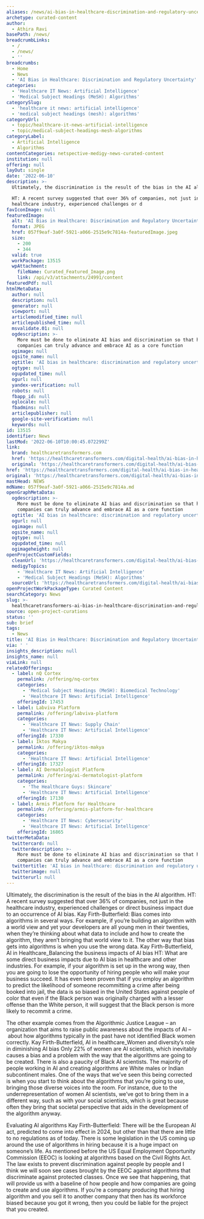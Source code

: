```yaml
---
aliases: /news/ai-bias-in-healthcare-discrimination-and-regulatory-uncertainty
archetype: curated-content
author:
  - Athira Ravi
basePath: /news/
breadcrumbLinks:
  - /
  - /news/
  - ''
breadcrumbs:
  - Home
  - News
  - 'AI Bias in Healthcare: Discrimination and Regulatory Uncertainty'
categories:
  - 'Healthcare IT News: Artificial Intelligence'
  - 'Medical Subject Headings (MeSH): Algorithms'
categorySlug:
  - 'healthcare it news: artificial intelligence'
  - 'medical subject headings (mesh): algorithms'
categoryUrl:
  - topic/healthcare-it-news-artificial-intelligence
  - topic/medical-subject-headings-mesh-algorithms
categoryLabel:
  - Artificial Intelligence
  - Algorithms
contentCategories: netspective-medigy-news-curated-content
institution: null
offering: null
layOut: single
date: '2022-06-10'
description: >-
  Ultimately, the discrimination is the result of the bias in the AI algorithm.

  HT: A recent survey suggested that over 36% of companies, not just in the
  healthcare industry, experienced challenges or d
favIconImage: null
featuredImage:
  alt: 'AI Bias in Healthcare: Discrimination and Regulatory Uncertainty'
  format: JPEG
  href: 057f9eaf-3a0f-5921-a066-2515e9c7814a-featuredImage.jpeg
  size:
    - 200
    - 344
  valid: true
  workPackage: 13515
  wpAttachment:
    fileName: Curated_Featured_Image.png
    link: /api/v3/attachments/24991/content
featuredPdf: null
htmlMetaData:
  author: null
  description: null
  generator: null
  viewport: null
  articlemodified_time: null
  articlepublished_time: null
  msvalidate.01: null
  ogdescription: >-
    More must be done to eliminate AI bias and discrimination so that healthcare
    companies can truly advance and embrace AI as a core function
  ogimage: null
  ogsite_name: null
  ogtitle: 'AI bias in healthcare: discrimination and regulatory uncertainty'
  ogtype: null
  ogupdated_time: null
  ogurl: null
  yandex-verification: null
  robots: null
  fbapp_id: null
  oglocale: null
  fbadmins: null
  articlepublisher: null
  google-site-verification: null
  keywords: null
id: 13515
identifier: News
lastMod: '2022-06-10T10:00:45.072299Z'
link:
  brand: healthcaretransformers.com
  href: 'https://healthcaretransformers.com/digital-health/ai-bias-in-healthcare/'
  original: 'https://healthcaretransformers.com/digital-health/ai-bias-in-healthcare/'
href: 'https://healthcaretransformers.com/digital-health/ai-bias-in-healthcare/'
original: 'https://healthcaretransformers.com/digital-health/ai-bias-in-healthcare/'
mastHead: NEWS
mdName: 057f9eaf-3a0f-5921-a066-2515e9c7814a.md
openGraphMetaData:
  ogdescription: >-
    More must be done to eliminate AI bias and discrimination so that healthcare
    companies can truly advance and embrace AI as a core function
  ogtitle: 'AI bias in healthcare: discrimination and regulatory uncertainty'
  ogurl: null
  ogimage: null
  ogsite_name: null
  ogtype: null
  ogupdated_time: null
  ogimageheight: null
openProjectCustomFields:
  cleanUrl: 'https://healthcaretransformers.com/digital-health/ai-bias-in-healthcare/'
  medigyTopics:
    - 'Healthcare IT News: Artificial Intelligence'
    - 'Medical Subject Headings (MeSH): Algorithms'
  sourceUrl: 'https://healthcaretransformers.com/digital-health/ai-bias-in-healthcare/'
openProjectWorkPackageType: Curated Content
searchCategory: News
slug: >-
  healthcaretransformers-ai-bias-in-healthcare-discrimination-and-regulatory-uncertainty
source: open-project-curations
status: ''
sub: brief
tags:
  - News
title: 'AI Bias in Healthcare: Discrimination and Regulatory Uncertainty'
via: ' '
insights_description: null
insights_name: null
viaLink: null
relatedOfferings:
  - label: nQ Cortex
    permalink: /offering/nq-cortex
    categories:
      - 'Medical Subject Headings (MeSH): Biomedical Technology'
      - 'Healthcare IT News: Artificial Intelligence'
    offeringId: 17453
  - label: Labviva Platform
    permalink: /offering/labviva-platform
    categories:
      - 'Healthcare IT News: Supply Chain'
      - 'Healthcare IT News: Artificial Intelligence'
    offeringId: 17330
  - label: Iktos Makya
    permalink: /offering/iktos-makya
    categories:
      - 'Healthcare IT News: Artificial Intelligence'
    offeringId: 17327
  - label: AI Dermatologist Platform
    permalink: /offering/ai-dermatologist-platform
    categories:
      - 'The Healthcare Guys: Skincare'
      - 'Healthcare IT News: Artificial Intelligence'
    offeringId: 17130
  - label: Armis Platform for Healthcare
    permalink: /offering/armis-platform-for-healthcare
    categories:
      - 'Healthcare IT News: Cybersecurity'
      - 'Healthcare IT News: Artificial Intelligence'
    offeringId: 16865
twitterMetaData:
  twittercard: null
  twitterdescription: >-
    More must be done to eliminate AI bias and discrimination so that healthcare
    companies can truly advance and embrace AI as a core function
  twittertitle: 'AI bias in healthcare: discrimination and regulatory uncertainty'
  twitterimage: null
  twitterurl: null
---
```

<p>Ultimately, the discrimination is the result of the bias in the AI algorithm.
HT: A recent survey suggested that over 36% of companies, not just in the healthcare industry, experienced challenges or direct business impact due to an occurrence of AI bias. Kay Firth-Butterfield: Bias comes into algorithms in several ways.
For example, if you’re building an algorithm with a world view and yet your developers are all young men in their twenties, when they’re thinking about what data to include and how to create the algorithm, they aren’t bringing that world view to it.
The other way that bias gets into algorithms is when you use the wrong data.
Kay Firth-Butterfield, AI in Healthcare_Balancing the business impacts of AI bias
HT: What are some direct business impacts due to AI bias in healthcare and other industries.
For example, if your algorithm is set up in the wrong way, then you are going to lose the opportunity of hiring people who will make your business succeed.
It has even been proven that if you employ an algorithm to predict the likelihood of someone recommitting a crime after being booked into jail, the data is so biased in the United States against people of color that even if the Black person was originally charged with a lesser offense than the White person, it will suggest that the Black person is more likely to recommit a crime.
</p><p>The other example comes from the Algorithmic Justice League – an organization that aims to raise public awareness about the impacts of AI – &nbsp;about how algorithms typically in the past have not identified Black women correctly.
Kay Firth-Butterfield, AI in healthcare_Women and diversity’s role in diminishing AI bias
Only 22% of women are AI scientists, which inevitably causes a bias and a problem with the way that the algorithms are going to be created. There is also a paucity of Black AI scientists.
The majority of people working in AI and creating algorithms are White males or Indian subcontinent males.
One of the ways that we’ve seen this being corrected is when you start to think about the algorithms that you’re going to use, bringing those diverse voices into the room.
For instance, due to the underrepresentation of women AI scientists, we’ve got to bring them in a different way, such as with your social scientists, which is great because often they bring that societal perspective that aids in the development of the algorithm anyway.</p><p>Evaluating AI algorithms
Kay Firth-Butterfield: There will be the European AI act, predicted to come into effect in 2024, but other than that there are little to no regulations as of today. There is some legislation in the US coming up around the use of algorithms in hiring because it is a huge impact on someone’s life.
As mentioned before the US Equal Employment Opportunity Commission (EEOC) is looking at algorithms based on the Civil Rights Act. The law exists to prevent discrimination against people by people and I think we will soon see cases brought by the EEOC against algorithms that discriminate against protected classes.
Once we see that happening, that will provide us with a baseline of how people and how companies are going to create and use algorithms.
If you’re a company producing that hiring algorithm and you sell it to another company that then has its workforce biased because you got it wrong, then you could be liable for the project that you created.</p>